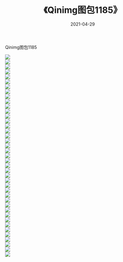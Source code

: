 ﻿---
layout: post
title:  《Qinimg图包1185》
date:   2021-04-29
img: http://imgx.orgx.ga/Qinimg图包/Qinimg图包1185/000.jpg
categories: [美女, 清纯, 唯美]
---

Qinimg图包1185

 ![](http://imgx.orgx.ga/Qinimg图包/Qinimg图包1185/001.jpg) <br>![](http://imgx.orgx.ga/Qinimg图包/Qinimg图包1185/002.jpg) <br>![](http://imgx.orgx.ga/Qinimg图包/Qinimg图包1185/003.jpg) <br>![](http://imgx.orgx.ga/Qinimg图包/Qinimg图包1185/004.jpg) <br>![](http://imgx.orgx.ga/Qinimg图包/Qinimg图包1185/005.jpg) <br>![](http://imgx.orgx.ga/Qinimg图包/Qinimg图包1185/006.jpg) <br>![](http://imgx.orgx.ga/Qinimg图包/Qinimg图包1185/007.jpg) <br>![](http://imgx.orgx.ga/Qinimg图包/Qinimg图包1185/008.jpg) <br>![](http://imgx.orgx.ga/Qinimg图包/Qinimg图包1185/009.jpg) <br>![](http://imgx.orgx.ga/Qinimg图包/Qinimg图包1185/010.jpg) <br>![](http://imgx.orgx.ga/Qinimg图包/Qinimg图包1185/011.jpg) <br>![](http://imgx.orgx.ga/Qinimg图包/Qinimg图包1185/012.jpg) <br>![](http://imgx.orgx.ga/Qinimg图包/Qinimg图包1185/013.jpg) <br>![](http://imgx.orgx.ga/Qinimg图包/Qinimg图包1185/014.jpg) <br>![](http://imgx.orgx.ga/Qinimg图包/Qinimg图包1185/015.jpg) <br>![](http://imgx.orgx.ga/Qinimg图包/Qinimg图包1185/016.jpg) <br>![](http://imgx.orgx.ga/Qinimg图包/Qinimg图包1185/017.jpg) <br>![](http://imgx.orgx.ga/Qinimg图包/Qinimg图包1185/018.jpg) <br>![](http://imgx.orgx.ga/Qinimg图包/Qinimg图包1185/019.jpg) <br>![](http://imgx.orgx.ga/Qinimg图包/Qinimg图包1185/020.jpg) <br>![](http://imgx.orgx.ga/Qinimg图包/Qinimg图包1185/021.jpg) <br>![](http://imgx.orgx.ga/Qinimg图包/Qinimg图包1185/022.jpg) <br>![](http://imgx.orgx.ga/Qinimg图包/Qinimg图包1185/023.jpg) <br>![](http://imgx.orgx.ga/Qinimg图包/Qinimg图包1185/024.jpg) <br>![](http://imgx.orgx.ga/Qinimg图包/Qinimg图包1185/025.jpg) <br>![](http://imgx.orgx.ga/Qinimg图包/Qinimg图包1185/026.jpg) <br>![](http://imgx.orgx.ga/Qinimg图包/Qinimg图包1185/027.jpg) <br>![](http://imgx.orgx.ga/Qinimg图包/Qinimg图包1185/028.jpg) <br>![](http://imgx.orgx.ga/Qinimg图包/Qinimg图包1185/029.jpg) <br>![](http://imgx.orgx.ga/Qinimg图包/Qinimg图包1185/030.jpg) <br>![](http://imgx.orgx.ga/Qinimg图包/Qinimg图包1185/031.jpg) <br>![](http://imgx.orgx.ga/Qinimg图包/Qinimg图包1185/032.jpg) <br>![](http://imgx.orgx.ga/Qinimg图包/Qinimg图包1185/033.jpg) <br>![](http://imgx.orgx.ga/Qinimg图包/Qinimg图包1185/034.jpg) <br>![](http://imgx.orgx.ga/Qinimg图包/Qinimg图包1185/035.jpg) <br>![](http://imgx.orgx.ga/Qinimg图包/Qinimg图包1185/036.jpg) <br>![](http://imgx.orgx.ga/Qinimg图包/Qinimg图包1185/037.jpg) <br>![](http://imgx.orgx.ga/Qinimg图包/Qinimg图包1185/038.jpg) <br>![](http://imgx.orgx.ga/Qinimg图包/Qinimg图包1185/039.jpg) <br>![](http://imgx.orgx.ga/Qinimg图包/Qinimg图包1185/040.jpg) <br>![](http://imgx.orgx.ga/Qinimg图包/Qinimg图包1185/041.jpg) <br>